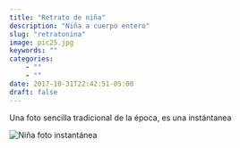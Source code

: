 ```yaml
---
title: "Retrato de niña"
description: "Niña a cuerpo entero"
slug: "retratonina"
image: pic25.jpg
keywords: ""
categories: 
    - ""
    - ""
date: 2017-10-31T22:42:51-05:00
draft: false
---
```

Una foto sencilla tradicional de la época, es una instántanea

![Niña foto instantánea](https://claudiaguerreros.github.io/juliososa/img/pic25.jpg)
